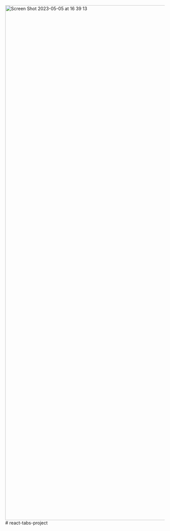 <img width="1626" alt="Screen Shot 2023-05-05 at 16 39 13" src="https://user-images.githubusercontent.com/106804722/236473387-b0e1ace8-11aa-4653-a816-2ae64b65af75.png">
# react-tabs-project
